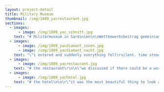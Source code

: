 ```yaml
---
layout: project-detail
title: Military Museum
thumbnail: /img/1809_yacrestaurant.jpg
sections:
  - images:
      - image: /img/1809_yac_schnitt.jpg
    text: "# Militärmuseum in Sardinien\n\nWettbewerbsbeitrag gemeinsam mit Katharina Kleczka, 2018\n\n\"when we entered the grounds we were confused at first because we couldn't make out anything different. just\rthe ruins and no shiny new building. as we turned the corner we spotted the low conrete cubes inside the old\rstructures and by looking closer we saw that there were beautiful shady courtyards between the bare walls.\rwalking further on the dirt road suddenly there it was: the lighthouse - a bright and proud memorial,\rprotruding from the ruins like a glistening diamond...\""
  - images:
      - image: /img/1809_yacdiamant_innen.jpg
      - image: /img/1809_yacdiamant_nacht.jpg
    text: "\"i entered and suddenly everything fell\rsilent. time stood still and my mind started\rto wander. afterwards i was surprised to\rhave stayed for 40 minutes just staring at\rthe light reflecting on the water...\n\nat night, the whole place transformed into this\rpoetic light show wiht the monumental\rdiamond competing with the stars...\""
  - images:
      - image: /img/1809_yacrestaurant.jpg
    text: "# the restaurant\r\n\n\"we discussed if there could be a world without warfare while we had lunch in the cool shade\rof the restaurant. i remember the geckos on the old walls and how silent and peaceful it\rwas. we sat with a group from japan on a large table in a secluded little glass cube and i\rcould not say if i was inside or outside...\""
  - images:
      - image: /img/1809_yachotel.jpg
    text: "# the hotel\n\n\r\"it was the most beautiful thing to look at the stars\rright from our bed and listen to the cicadas chirping\rand the sea far off in the distance. we left the doors to\rour little court yard open to let in the breeze. the next\rmorning we had breakfast with a couple from norway\rthat told us about a great climbing place...\""
---
```


